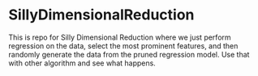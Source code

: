 # SillyDimensionalReduction
This is repo for Silly Dimensional Reduction where we just perform regression on the data, select the most prominent features, and then randomly generate the data from the pruned regression model. Use that with other algorithm and see what happens.
